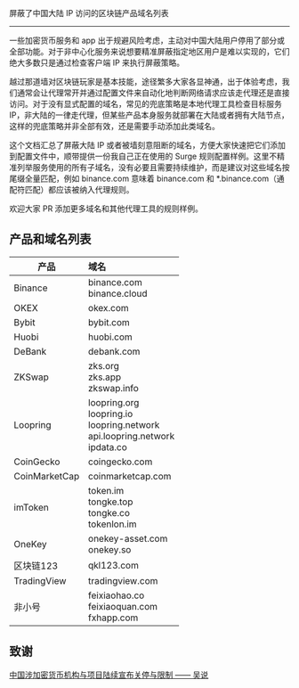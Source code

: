 屏蔽了中国大陆 IP 访问的区块链产品域名列表

---

一些加密货币服务和 app 出于规避风险考虑，主动对中国大陆用户停用了部分或全部功能。对于非中心化服务来说想要精准屏蔽指定地区用户是难以实现的，它们绝大多数只是通过检查客户端 IP 来执行屏蔽策略。

越过那道墙对区块链玩家是基本技能，途径繁多大家各显神通，出于体验考虑，我们通常会让代理常开并通过配置文件来自动化地判断网络请求应该走代理还是直接访问。对于没有显式配置的域名，常见的兜底策略是本地代理工具检查目标服务 IP，非大陆的一律走代理，但某些产品本身服务就部署在大陆或者拥有大陆节点，这样的兜底策略并非全部有效，还是需要手动添加此类域名。

这个文档汇总了屏蔽大陆 IP 或者被墙刻意阻断的域名，方便大家快速把它们添加到配置文件中，顺带提供一份我自己正在使用的 Surge 规则配置样例。这里不精准列举服务使用的所有子域名，没有必要且需要持续维护，而是建议对这些域名按尾缀全量匹配，例如 binance.com 意味着 binance.com 和 *.binance.com（通配符匹配）都应该被纳入代理规则。

欢迎大家 PR 添加更多域名和其他代理工具的规则样例。

## 产品和域名列表

| 产品          | 域名                                                         |
| ------------- | :----------------------------------------------------------- |
| Binance       | binance.com<br />binance.cloud                                                 |
| OKEX          | okex.com                                                     |
| Bybit          | bybit.com                                                     |
| Huobi          | huobi.com                                                     |
| DeBank        | debank.com                                                   |
| ZKSwap        | zks.org<br />zks.app<br />zkswap.info                        |
| Loopring      | loopring.org<br />loopring.io<br />loopring.network<br />api.loopring.network<br />ipdata.co |
| CoinGecko     | coingecko.com                                                |
| CoinMarketCap | coinmarketcap.com                                            |
| imToken       | token.im<br />tongke.top<br />tongke.co<br />tokenlon.im                    |
| OneKey        | onekey-asset.com<br />onekey.so                              |
| 区块链123     | qkl123.com                                                   |
| TradingView  | tradingview.com                                                  |
| 非小号        | feixiaohao.co<br />feixiaoquan.com<br />fxhapp.com                                                   |
## 致谢
[中国涉加密货币机构与项目陆续宣布关停与限制 —— 吴说](https://www.wu-talk.com/html/supervise/2021_2042.html)